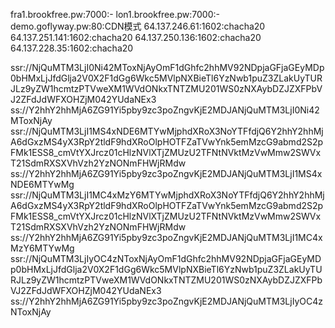 fra1.brookfree.pw:7000:-
lon1.brookfree.pw:7000:-
demo.goflyway.pw:80:CDN模式
64.137.246.61:1602:chacha20
64.137.251.141:1602:chacha20
64.137.250.136:1602:chacha20
64.137.228.35:1602:chacha20
 
ssr://NjQuMTM3LjI0Ni42MToxNjAyOmF1dGhfc2hhMV92NDpjaGFjaGEyMDp0bHMxLjJfdGlja2V0X2F1dGg6Wkc5MVlpNXBieTl6YzNwb1puZ3ZLakUyTURJLz9yZW1hcmtzPTVweXM1WVdONkxTNTZMU201WS0zNXAybDZJZXFPbVJ2ZFdJdWFXOHZjM042YUdaNEx3
ss://Y2hhY2hhMjA6ZG91Yi5pby9zc3poZngvKjE2MDJANjQuMTM3LjI0Ni42MToxNjAy
ssr://NjQuMTM3LjI1MS4xNDE6MTYwMjphdXRoX3NoYTFfdjQ6Y2hhY2hhMjA6dGxzMS4yX3RpY2tldF9hdXRoOlpHOTFZaTVwYnk5emMzcG9abmd2S2pFMk1ESS8_cmVtYXJrcz01cHlzNVlXTjZMUzU2TFNtNVktMzVwMmw2SWVxT21SdmRXSXVhVzh2YzNONmFHWjRMdw
ss://Y2hhY2hhMjA6ZG91Yi5pby9zc3poZngvKjE2MDJANjQuMTM3LjI1MS4xNDE6MTYwMg
ssr://NjQuMTM3LjI1MC4xMzY6MTYwMjphdXRoX3NoYTFfdjQ6Y2hhY2hhMjA6dGxzMS4yX3RpY2tldF9hdXRoOlpHOTFZaTVwYnk5emMzcG9abmd2S2pFMk1ESS8_cmVtYXJrcz01cHlzNVlXTjZMUzU2TFNtNVktMzVwMmw2SWVxT21SdmRXSXVhVzh2YzNONmFHWjRMdw
ss://Y2hhY2hhMjA6ZG91Yi5pby9zc3poZngvKjE2MDJANjQuMTM3LjI1MC4xMzY6MTYwMg
ssr://NjQuMTM3LjIyOC4zNToxNjAyOmF1dGhfc2hhMV92NDpjaGFjaGEyMDp0bHMxLjJfdGlja2V0X2F1dGg6Wkc5MVlpNXBieTl6YzNwb1puZ3ZLakUyTURJLz9yZW1hcmtzPTVweXM1WVdONkxTNTZMU201WS0zNXAybDZJZXFPbVJ2ZFdJdWFXOHZjM042YUdaNEx3
ss://Y2hhY2hhMjA6ZG91Yi5pby9zc3poZngvKjE2MDJANjQuMTM3LjIyOC4zNToxNjAy
 

